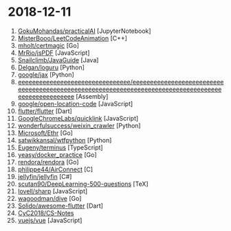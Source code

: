 # 2018-12-11

1. [GokuMohandas/practicalAI](https://github.com/GokuMohandas/practicalAI "A practical approach to learning machine learning.") [JupyterNotebook]
2. [MisterBooo/LeetCodeAnimation](https://github.com/MisterBooo/LeetCodeAnimation "Demonstrate all the questions on LeetCode in the form of animation.（用动画的形式呈现解LeetCode题目的思路）") [C++]
3. [mholt/certmagic](https://github.com/mholt/certmagic "Automatic HTTPS for any Go program: fully-managed TLS certificate issuance and renewal") [Go]
4. [MrRio/jsPDF](https://github.com/MrRio/jsPDF "Client-side JavaScript PDF generation for everyone.") [JavaScript]
5. [Snailclimb/JavaGuide](https://github.com/Snailclimb/JavaGuide "【Java学习+面试指南】 一份涵盖大部分Java程序员所需要掌握的核心知识。") [Java]
6. [Delgan/loguru](https://github.com/Delgan/loguru "Python logging made (stupidly) simple") [Python]
7. [google/jax](https://github.com/google/jax "GPU- and TPU-backed NumPy with differentiation and JIT compilation.") [Python]
8. [eeeeeeeeeeeeeeeeeeeeeeeeeeeeeeee/eeeeeeeeeeeeeeeeeeeeeeeeeeeeeeeeeeeeeeeeeeeeeeeeeeeeeeeeeeeeeeeeeeeeeeeeeeeeeeeeeeeeeeeeeeeeeeeeeeee](https://github.com/eeeeeeeeeeeeeeeeeeeeeeeeeeeeeeee/eeeeeeeeeeeeeeeeeeeeeeeeeeeeeeeeeeeeeeeeeeeeeeeeeeeeeeeeeeeeeeeeeeeeeeeeeeeeeeeeeeeeeeeeeeeeeeeeeeee "eeeeeeeeeeeeeeeeeeeeeeeeeeeeeeeeeeeeeeeeeeeeeeeeeeeeeeeeeeeeeeeeeeeee") [Assembly]
9. [google/open-location-code](https://github.com/google/open-location-code "Open Location Code is a library to generate short codes that can be used like street addresses, for places where street addresses don't exist.") [JavaScript]
10. [flutter/flutter](https://github.com/flutter/flutter "Flutter makes it easy and fast to build beautiful mobile apps.") [Dart]
11. [GoogleChromeLabs/quicklink](https://github.com/GoogleChromeLabs/quicklink "⚡️Faster subsequent page-loads by prefetching in-viewport links during idle time") [JavaScript]
12. [wonderfulsuccess/weixin_crawler](https://github.com/wonderfulsuccess/weixin_crawler "高效微信公众号历史文章和阅读数据爬虫powered by scrapy") [Python]
13. [Microsoft/Ethr](https://github.com/Microsoft/Ethr "Ethr is a Network Performance Measurement Tool for TCP, UDP & HTTP.") [Go]
14. [satwikkansal/wtfpython](https://github.com/satwikkansal/wtfpython "A collection of surprising Python snippets and lesser-known features.") [Python]
15. [Eugeny/terminus](https://github.com/Eugeny/terminus "A terminal for a more modern age") [TypeScript]
16. [yeasy/docker_practice](https://github.com/yeasy/docker_practice "Learn and understand Docker technologies, with real DevOps practice!") [Go]
17. [rendora/rendora](https://github.com/rendora/rendora "A dynamic renderer to provide zero-conf server-side rendering to web crawlers in order to effortlessly improve SEO for modern javascript websites") [Go]
18. [philippe44/AirConnect](https://github.com/philippe44/AirConnect "Use AirPlay to stream to UPnP/Sonos & Chromecast devices") [C]
19. [jellyfin/jellyfin](https://github.com/jellyfin/jellyfin "The Free Software Media Browser") [C#]
20. [scutan90/DeepLearning-500-questions](https://github.com/scutan90/DeepLearning-500-questions "深度学习500问，以问答形式对常用的概率知识、线性代数、机器学习、深度学习、计算机视觉等热点问题进行阐述，以帮助自己及有需要的读者。 全书分为18个章节，近30万字。由于水平有限，书中不妥之处恳请广大读者批评指正。 未完待续............ 如有意合作，联系scutjy2015@163.com 版权所有，违权必究 Tan 2018.06") [TeX]
21. [lovell/sharp](https://github.com/lovell/sharp "High performance Node.js image processing, the fastest module to resize JPEG, PNG, WebP and TIFF images. Uses the libvips library.") [JavaScript]
22. [wagoodman/dive](https://github.com/wagoodman/dive "A tool for exploring each layer in a docker image") [Go]
23. [Solido/awesome-flutter](https://github.com/Solido/awesome-flutter "An awesome list that curates the best Flutter libraries, tools, tutorials, articles and more.") [Dart]
24. [CyC2018/CS-Notes](https://github.com/CyC2018/CS-Notes "📚 Computer Science Learning Notes") 
25. [vuejs/vue](https://github.com/vuejs/vue "🖖 A progressive, incrementally-adoptable JavaScript framework for building UI on the web.") [JavaScript]
